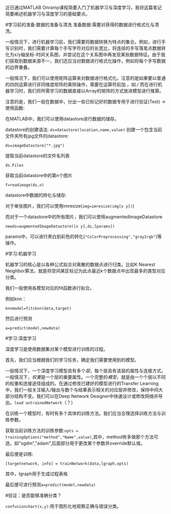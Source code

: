 近日通过MATLAB Onramp课程简要入门了机器学习与深度学习，我将这篇笔记简要阐述机器学习与深度学习的基础要点。


#学习前的准备:数据的准备与清洗
准备数据:需要对获得的数据进行格式化与清洗。

一般情况下，进行机器学习前，我们需要将数据转换为特点的集合。例如，进行手写识别时，我们需要计算每个手写字符对应的长宽比，将连续的手写落笔点数据转化为x/y轴坐标-时间关系图，并尝试在这个关系图中再发现某些数据特征。由于我们获取到数据来源不一，我们还应当对数据进行格式化操作，例如将每个手写数据的边界重叠。

一般情况下，我们可以使用矩阵运算来对数据进行格式化。注意的是如果要以普通的四则运算进行非同维度矩阵的乘除操作，需要在运算符前加.，如./
而在进行机器学习时，我们将所需学习的数据直接以Array的矩阵的方式放进模型进行推算。

注意的是，我们一般在数据中，分出一些已标记好的数据专用于进行验证(Test)
->使用函数:

在MATLAB中，我们可以使用datastore进行数据的储存。

datastore的创建语法: `ds=datastore(location,name,value)`
创建一个包含当前文件夹所有jpg文件的datastore:

`ds=imageDatastore("*.jpg")`

提取当前datastore的文件名列表

`ds.Files`

获取当前datastore中的第n个图片

`f=readimage(ds,n)`

datastore中数据的转化与储存:

对于单张图片，我们可以使用imresize(`img=imresize(img[x y])`)

而对于一个datastore中的所有图片，我们可以使用augmentedImageDatastore

`newds=augmentedImageDatastore([x y],ds,[params])`

params中，可以进行黑白到彩色的转化(`"ColorPreprocessing","gray2rgb"`)等操作。

#学习:机器学习

机器学习的核心是以各种公式拟合对离散的数据点进行归类。比如K Nearest Neighbor算法，就是将空间某区标记为此点最近k个数据点中出现最多的类型对应分类。

我们一般使用各模型对应的fit函数进行拟合。

例如knn：

`knnmodel=fitcknn(data,target)`

然后进行预测

`a=predict(model,newdata)`

#学习:深度学习

深度学习是使用数据集对某个模型进行训练的过程。

首先，我们应当根据我们的学习任务，确定我们需要使用到的模型。

一般情况下，一个深度学习模型具有多个*层*，每个层具有该层的属性与连接方式。一般情况下，*权重*是一个层的重要属性。一个完整的*模型*，就是由一个个层以不同的权重和连接途径组成的。在通过修改已建好的模型进行的Transfer Learning中，我们一般关注输入/输出与数个与结果表示相关的对应层并修改，保持中间大部分结构不变。我们可以在Deep Network Designer中快速设计或修改网络并导出。`load untrainedNetwork`（？）

在训练一个模型时，有时有多个具体的训练方法。我们应当合理选择训练方法与训练参数。

获取当前训练方法的训练参数:`opts = trainingOptions("method","Name",value)`,其中，method有多做那个方法可选，如"sgdm","adam",后面部分用于更改某个参数并override默认值。

最后便是训练:

`[targetnetwork, info] = trainNetwork(data,lgraph,opts)`

其中，lgraph用于生成过程表格

最后便可进行预测`a=predict(model,newdata)`

#验证：是否能够准确分类？

`confusionchart(x,y)`:用于图形化地观察正确与错误分类。

